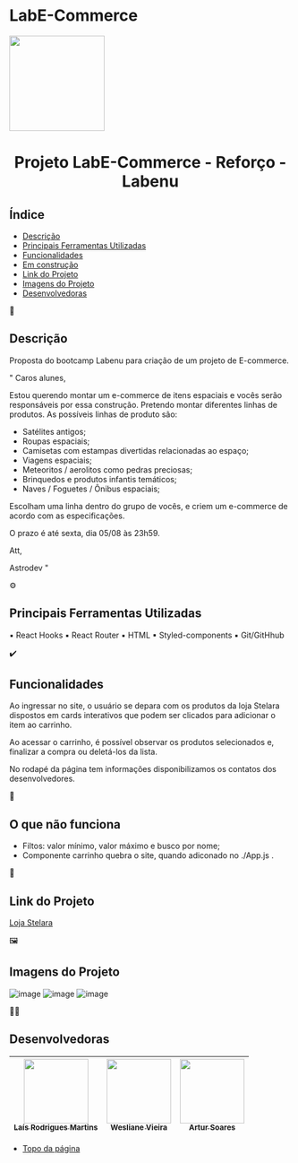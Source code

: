 # LabE-Commerce


<img src="https://user-images.githubusercontent.com/104601856/182938210-ad35c7ab-f8a1-4305-93fc-909218c2a6a9.gif" width=170>


<h1 align="center"> Projeto LabE-Commerce - Reforço - Labenu </h1>



##  Índice 

* [Descrição](#descrição)
* [Principais Ferramentas Utilizadas](#principais-ferramentas-utilizadas)
* [Funcionalidades](#funcionalidades)
* [Em construção](#em-construção)
* [Link do Projeto](#link-do-projeto)
* [Imagens do Projeto](#imagens-do-projeto)
* [Desenvolvedoras](#desenvolvedoras)




💬
## Descrição 

Proposta do bootcamp Labenu para criação de um projeto de E-commerce.

" Caros alunes,

Estou querendo montar um e-commerce de itens espaciais e vocês serão 
responsáveis por essa construção. Pretendo montar diferentes linhas de produtos. 
As possíveis linhas de produto são:
- Satélites antigos;
- Roupas espaciais;
- Camisetas com estampas divertidas relacionadas ao espaço;
- Viagens espaciais;
- Meteoritos / aerolitos como pedras preciosas;
- Brinquedos e produtos infantis temáticos;
- Naves / Foguetes / Ônibus espaciais;

Escolham uma linha dentro do grupo de vocês, e criem um e-commerce de acordo 
com as especificações.

O prazo é até sexta, dia 05/08 às 23h59. 

Att,

Astrodev "

⚙️
## Principais Ferramentas Utilizadas

▪ React Hooks
▪ React Router
▪ HTML
▪ Styled-components
▪ Git/GitHhub


✔️
## Funcionalidades

Ao ingressar no site, o usuário se depara com os produtos da loja Stelara dispostos em cards interativos que podem ser clicados para adicionar o item ao carrinho.  

Ao acessar o carrinho, é possível observar os produtos selecionados e, finalizar a compra ou deletá-los da lista. 

No rodapé da página tem informações disponibilizamos os contatos dos desenvolvedores.

🚧
## O que não funciona
- Filtos: valor mínimo, valor máximo e busco por nome;
- Componente carrinho quebra o site, quando adiconado no ./App.js .

🔗
## Link do Projeto 
[Loja Stelara](http://naive-ghost.surge.sh/)



🖼️
## Imagens do Projeto
![image](https://user-images.githubusercontent.com/93052644/183549531-900e3a06-b40e-4a31-815a-55b1a6825560.png)
![image](https://user-images.githubusercontent.com/93052644/183549554-185642c3-5cbb-4f72-9f22-4dc8eb444a96.png)
![image](https://user-images.githubusercontent.com/93052644/183549576-fd7490ed-afc8-429a-bc94-f63a08d87b20.png)


👩‍💻
## Desenvolvedoras

| [<img src="https://avatars.githubusercontent.com/laisrm" width=115><br><sub>Laís Rodrigues Martins</sub>](https://github.com/laisrm) |  [<img src="https://avatars.githubusercontent.com/weslianevieira" width=115><br><sub>Wesliane Vieira</sub>](https://github.com/weslianevieira) |  [<img src="https://avatars.githubusercontent.com/Artur-soares" width=115><br><sub>Artur Soares</sub>](https://github.com/Artur-soares) |
| :---: | :---: | :---: |



* [Topo da página](#labe-commerce)





